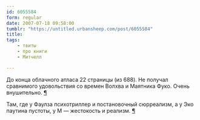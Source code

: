 ```yaml
---
id: 6055584
form: regular
date: 2007-07-18 09:58:00
tumblr: "https://untitled.urbansheep.com/post/6055584"
title:
tags:
    - твиты
    - про книги
    - Митчелл

---
```


<p>До конца облачного атласа 22 страницы (из 688). Не получал сравнимого удовольствия со времен Волхва и Маятника Фуко. Очень внушительно. <a href="http://twitter.com/urbansheep/statuses/155311762">¶</a></p>

<p>Там, где у Фаулза психотриллер и постановочный сюрреализм, а у Эко паутина пустоты, у М — жестокость и реализм. <a href="http://twitter.com/urbansheep/statuses/155329612">¶</a></p>


